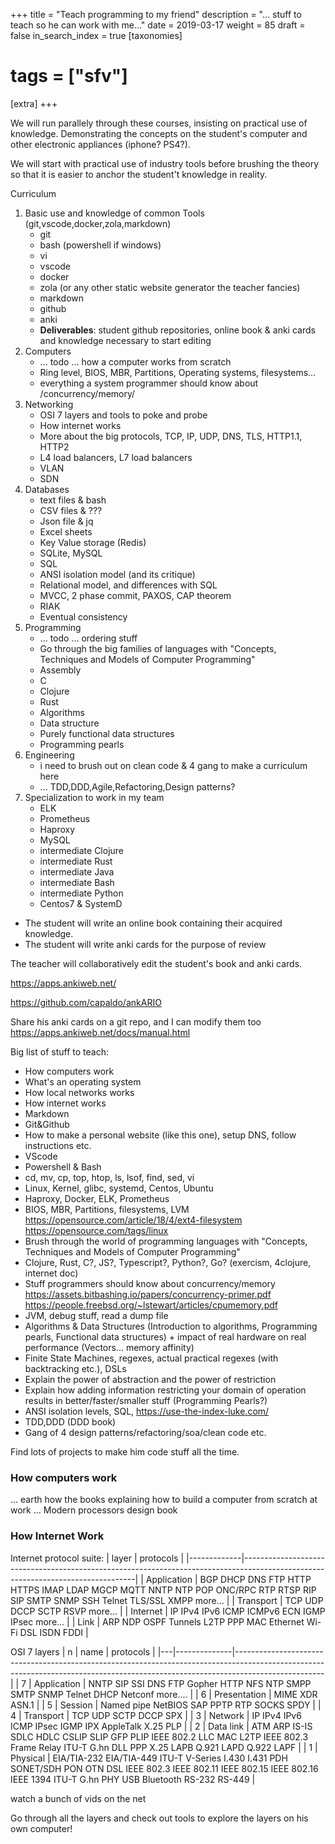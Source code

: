 +++
title = "Teach programming to my friend"
description = "... stuff to teach so he can work with me..."
date = 2019-03-17
weight = 85
draft = false
in_search_index = true
[taxonomies]
# tags = ["sfv"]
[extra]
+++

We will run parallely through these courses, insisting on practical use of knowledge. Demonstrating the concepts on the student's computer and other electronic appliances (iphone? PS4?).

We will start with practical use of industry tools before brushing the theory so that it is easier to anchor the student't knowledge in reality.

Curriculum

1. Basic use and knowledge of common Tools (git,vscode,docker,zola,markdown)
   - git
   - bash (powershell if windows)
   - vi
   - vscode
   - docker
   - zola (or any other static website generator the teacher fancies)
   - markdown
   - github
   - anki
   + **Deliverables**: student github repositories, online book & anki cards and knowledge necessary to start editing
2. Computers
   - ... todo ... how a computer works from scratch
   - Ring level, BIOS, MBR, Partitions, Operating systems, filesystems...
   - everything a system programmer should know about /concurrency/memory/
3. Networking
   - OSI 7 layers and tools to poke and probe
   - How internet works
   - More about the big protocols, TCP, IP, UDP, DNS, TLS, HTTP1.1, HTTP2
   - L4 load balancers, L7 load balancers
   - VLAN
   - SDN
4. Databases
   - text files & bash
   - CSV files & ???
   - Json file & jq
   - Excel sheets
   - Key Value storage (Redis)
   - SQLite, MySQL
   - SQL
   - ANSI isolation model (and its critique)
   - Relational model, and differences with SQL
   - MVCC, 2 phase commit, PAXOS, CAP theorem
   - RIAK
   - Eventual consistency
5. Programming
   - ... todo ... ordering stuff
   - Go through the big families of languages with "Concepts, Techniques and Models of Computer Programming"
   - Assembly
   - C
   - Clojure
   - Rust
   - Algorithms 
   - Data structure
   - Purely functional data structures
   - Programming pearls
6. Engineering
   - i need to brush out on clean code & 4 gang to make a curriculum here
   - ... TDD,DDD,Agile,Refactoring,Design patterns?
7. Specialization to work in my team
    - ELK
    - Prometheus
    - Haproxy
    - MySQL
    - intermediate Clojure
    - intermediate Rust
    - intermediate Java
    - intermediate Bash
    - intermediate Python
    - Centos7 & SystemD


- The student will write an online book containing their acquired knowledge.
- The student will write anki cards for the purpose of review

The teacher will collaboratively edit the student's book and anki cards.

https://apps.ankiweb.net/

https://github.com/capaldo/ankARIO

Share his anki cards on a git repo, and I can modify them too https://apps.ankiweb.net/docs/manual.html

Big list of stuff to teach:
- How computers work
- What's an operating system
- How local networks works
- How internet works
- Markdown
- Git&Github
- How to make a personal website (like this one), setup DNS, follow instructions etc.
- VScode
- Powershell & Bash
- cd, mv, cp, top, htop, ls, lsof, find, sed, vi
- Linux, Kernel, glibc, systemd, Centos, Ubuntu
- Haproxy, Docker, ELK, Prometheus
- BIOS, MBR, Partitions, filesystems, LVM https://opensource.com/article/18/4/ext4-filesystem https://opensource.com/tags/linux
- Brush through the world of programming languages with "Concepts, Techniques and Models of Computer Programming"
- Clojure, Rust, C?, JS?, Typescript?, Python?, Go? (exercism, 4clojure, internet doc)
- Stuff programmers should know about concurrency/memory https://assets.bitbashing.io/papers/concurrency-primer.pdf https://people.freebsd.org/~lstewart/articles/cpumemory.pdf
- JVM, debug stuff, read a dump file
- Algorithms & Data Structures (Introduction to algorithms, Programming pearls, Functional data structures) + impact of real hardware on real performance (Vectors... memory affinity)
- Finite State Machines, regexes, actual practical regexes (with backtracking etc.), DSLs
- Explain the power of abstraction and the power of restriction
- Explain how adding information restricting your domain of operation results in better/faster/smaller stuff (Programming Pearls?)
- ANSI isolation levels, SQL, https://use-the-index-luke.com/
- TDD,DDD (DDD book)
- Gang of 4 design patterns/refactoring/soa/clean code etc.

Find lots of projects to make him code stuff all the time.

### How computers work

... earth how the books explaining how to build a computer from scratch at work ...
Modern processors design book

### How Internet Work

Internet protocol suite:
| layer       | protocols                                                                                                                       |
|-------------|---------------------------------------------------------------------------------------------------------------------------------|
| Application | BGP DHCP DNS FTP HTTP HTTPS IMAP LDAP MGCP MQTT NNTP NTP POP ONC/RPC RTP RTSP RIP SIP SMTP SNMP SSH Telnet TLS/SSL XMPP more... |
| Transport   | TCP UDP DCCP SCTP RSVP more...                                                                                                  |
| Internet    | IP IPv4 IPv6 ICMP ICMPv6 ECN IGMP IPsec more...                                                                                 |
| Link        | ARP NDP OSPF Tunnels L2TP PPP MAC Ethernet Wi-Fi DSL ISDN FDDI                                                                  |

OSI 7 layers
| n | name         | protocols                                                                                                                                                                        |
|---|--------------|----------------------------------------------------------------------------------------------------------------------------------------------------------------------------------|
| 7 | Application  | NNTP SIP SSI DNS FTP Gopher HTTP NFS NTP SMPP SMTP SNMP Telnet DHCP Netconf more....                                                                                             |
| 6 | Presentation | MIME XDR ASN.1                                                                                                                                                                   |
| 5 | Session      | Named pipe NetBIOS SAP PPTP RTP SOCKS SPDY                                                                                                                                       |
| 4 | Transport    | TCP UDP SCTP DCCP SPX                                                                                                                                                            |
| 3 | Network      | IP IPv4 IPv6 ICMP IPsec IGMP IPX AppleTalk X.25 PLP                                                                                                                              |
| 2 | Data link    | ATM ARP IS-IS SDLC HDLC CSLIP SLIP GFP PLIP IEEE 802.2 LLC MAC L2TP IEEE 802.3 Frame Relay ITU-T G.hn DLL PPP X.25 LAPB Q.921 LAPD Q.922 LAPF                                    |
| 1 | Physical     | EIA/TIA-232 EIA/TIA-449 ITU-T V-Series I.430 I.431 PDH SONET/SDH PON OTN DSL IEEE 802.3 IEEE 802.11 IEEE 802.15 IEEE 802.16 IEEE 1394 ITU-T G.hn PHY USB Bluetooth RS-232 RS-449 |

watch a bunch of vids on the net

Go through all the layers and check out tools to explore the layers on his own computer!
